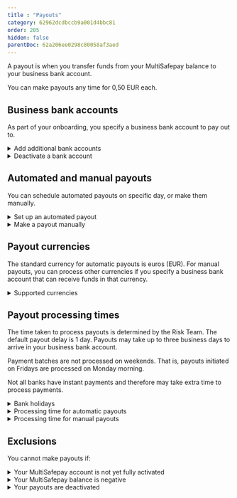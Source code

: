 ```yaml
---
title : "Payouts"
category: 62962dcdbccb9a001d4bbc81
order: 205
hidden: false
parentDoc: 62a206ee0298c80058af3aed
---
```


A payout is when you transfer funds from your MultiSafepay balance to your business bank account.

You can make payouts any time for 0,50 EUR each.

## Business bank accounts
As part of your onboarding, you specify a business bank account to pay out to. 

<details id="add-additional-bank-accounts">
<summary>Add additional bank accounts</summary>

To add additional bank accounts to your account (once fully onboarded), follow these steps:

1. Sign in to your [MultiSafepay dashboard](https://merchant.multisafepay.com). 
2. Go to **Finance** > **Bank accounts**.
3. Click **Add new bank account**.
4. Fill in the:
    - **Account holder name**
    - **IBAN**
5. From the **Currency** list, select the currency of the bank account.
6. Click **Save**.
7. To verify the account, on the **Business bank account** page either:
    - Make a payment of 1 EUR from the business bank account via iDEAL or Bank Transfer to your MultiSafepay balance, **or**
    - Upload a copy of a bank statement. Select the file, and then click **Upload**.
    **Note:** The company name on the bank statement must exactly match one of the trade names on your Chamber of Commerce extract.

MultiSafepay verifies the bank account within 5 business days. We **only** accept business bank accounts (no private bank accounts) that are registered to your official company name. 

</details>

<details id="deactivate-a-bank-account">
<summary>Deactivate a bank account</summary>

&nbsp;  
To deactivate a business bank account, email your request and account ID to <risk@multisafepay.com>

</details>

## Automated and manual payouts

You can schedule automated payouts on specific day, or make them manually. 

<details id="set-up-an-automated-payout">
<summary>Set up an automated payout</summary> 

To set up a new automatic payout, follow these steps:

1. Sign in to your [MultiSafepay dashboard](https://merchant.multisafepay.com). 
2. Go to **Finance** > **Payouts**.
3. Under **Automatic withdrawals**, click **+ Add**.
4. In the **Automatic withdrawals** window:
    - Under **Select days**, select a specific day of the week, or the end of the month. 
    - From the **Select currency** list, select the currency. 
    - If you want to schedule withdrawals only when your balance exceeds a specified amount, in the **Withdraw when balance exceeds** fields, enter the amount. 
    - If you want to specify a minimum amount to retain in your balance, in the **Reserve amount** fields, enter an amount.
    - From the **Select the account number** list, select the business bank account number you want to transfer the withdrawal to.
5. Click **Schedule payments**.

**Note:** To schedule payouts for different currencies, you must have a MultiSafepay balance and an active business bank account for each currency.

<img class="-radius max-width medium-img" src="https://raw.githubusercontent.com/MultiSafepay/docs/master/static/img/Screenshot-Automatic-Withdrawals.png" alt="Screenshot of an automatic withdrawal in the MultiSafepay dashboard" >

</details>

<details id="make-a-payout-manually">
<summary>Make a payout manually</summary>

To make a payout manually, follow these steps:

1. Sign in to your [MultiSafepay dashboard](https://merchant.multisafepay.com).
2. Go to **Finance** > **Payouts**.
3. Under **Withdraw funds**:  
    - Select the currency.
    - Enter an amount.
    - Click **Withdraw funds**.
4. Check the details of the payout, and then click **Submit**.
5. From the **Select bank account** list, select the business bank account number you want to transfer the withdrawal to. 
6. Click **Continue**.

</details>

## Payout currencies
The standard currency for automatic payouts is euros (EUR). For manual payouts, you can process other currencies if you specify a business bank account that can receive funds in that currency.

<details id="supported-currencies">
<summary>Supported currencies</summary>

You can make payouts in: 

- AUD (Australian dollar)
- CAD (Canadian dollar)
- CHF (Swiss franc)
- DKK (Danish krone)
- GBP (Pound Sterling)
- HKD (Hong Kong dollar)
- NOK (Norwegian krone)
- PLN (Polish złoty)
- SEK (Swedish krona)
- USD (United States dollar)

</details>

## Payout processing times 
The time taken to process payouts is determined by the Risk Team. The default payout delay is 1 day. Payouts may take up to three business days to arrive in your business bank account.

Payment batches are not processed on weekends. That is, payouts initiated on Fridays are processed on Monday morning.

Not all banks have instant payments and therefore may take extra time to process payments.

<details id="bank-holidays">
<summary>Bank holidays</summary>

On some bank holidays, banks don't process outgoing payments. 

MultiSafepay pays out every business day of the year, but **not** on bank holidays. Delayed payouts are made the next business day. 

Check the dates of local bank holidays. They may change each year.

</details>

<details id="processing-time-for-automatic-payouts">
<summary>Processing time for automatic payouts</summary>

&nbsp;  
Assuming default settings, if you schedule a payout on Monday, the payout batch includes all payments up to 23:59 hours on the Monday night. The payout batch is sent to MultiSafepay's bank on Tuesday morning. Our bank processes the batch and transfers the pay out to your business bank account. You should receive the payout on Tuesday afternoon.

</details>

<details id="processing-time-for-manual-payouts">
<summary>Processing time for manual payouts</summary>

&nbsp;  
The status of the pay out is **Reserved** for 24 hours before it is added to our bank’s payout batch in the morning. Then, the payout is transferred to your business bank account. Manual payouts usually take longer to process than automatic ones.

</details>

## Exclusions

You cannot make payouts if:

<details id="your-multisafepay-account-is-not-yet-fully-activated">
<summary>Your MultiSafepay account is not yet fully activated</summary>
You can process payments immediately after creating a MultiSafepay test account and adding your website. But MultiSafepay holds your funds in your MultiSafepay balance until your account is fully activated.

To check if your account is fully activated, follow these steps:

1. Sign in to your [MultiSafepay dashboard](https://merchant.multisafepay.com).
2. Go to **Finance** > **Payouts**.
3. If your account is not fully activated, a red bar appears at the top of the screen with a link to the page where you can upload the documents required to approve your account.

The Risk Team then checks and approves your account details and the information on your website. Once approved, we will send you an email that your account is fully activated. 

</details>

<details id="your-multisafepay-balance-is-negative">
<summary>Your MultiSafepay balance is negative</summary>

&nbsp;  
If your MultiSafepay balance is negative (e.g. due to refunds, chargebacks, or fees), payouts are paused until enough funds are available. Always set a "reserved balance" in your payout settings to prevent payout and/or refund delays.
</details>

<details id="your-payouts-are-deactivated">
<summary>Your payouts are deactivated</summary>

&nbsp;  
To check why we have deactivated payouts for your account, email <risk@multisafepay.com>
</details>

